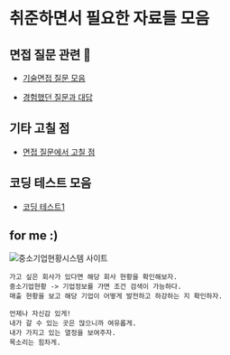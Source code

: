 # 취준하면서 필요한 자료들 모음

## 면접 질문 관련 :speech_balloon:

- [기술면접 질문 모음](https://github.com/gouthiki90/for-get-a-job/blob/master/%EB%A9%B4%EC%A0%91%20%EC%A7%88%EB%AC%B8/%EA%B8%B0%EC%88%A0%20%EB%A9%B4%EC%A0%91%20%EC%98%88%EC%83%81%20%EC%A7%88%EB%AC%B8%20%EB%AA%A8%EC%9D%8C.md)

- [경험했던 질문과 대답](https://github.com/gouthiki90/for-get-a-job/blob/master/%EB%A9%B4%EC%A0%91%20%EC%A7%88%EB%AC%B8/%EA%B2%BD%ED%97%98%ED%96%88%EB%8D%98%20%EB%A9%B4%EC%A0%91%20%EC%A7%88%EB%AC%B8%EA%B3%BC%20%EB%8C%80%EB%8B%B5.md)

## 기타 고칠 점
- [면접 질문에서 고칠 점](https://github.com/gouthiki90/for-get-a-job/blob/master/%EA%B8%B0%ED%83%80/%EB%A9%B4%EC%A0%91%EC%97%90%EC%84%9C%20%EA%B3%A0%EC%B9%A0%20%EA%B2%83%EB%93%A4.md)

## 코딩 테스트 모음
- [코딩 테스트1](https://github.com/gouthiki90/for-get-a-job/blob/master/%EC%BD%94%EB%94%A9%20%ED%85%8C%EC%8A%A4%ED%8A%B8/Gmail%20-%20%EC%8B%A0%EC%9E%85%20%EC%9B%B9%20%EA%B0%9C%EB%B0%9C%EC%9E%90%20%EC%B1%84%EC%9A%A9%20%5B%EC%BD%94%EB%94%A9%ED%85%8C%EC%8A%A4%ED%8A%B8%20%EB%8B%A8%EA%B3%84%20Steps%20of%20Coding%20Test%5D.pdf)

## for me :)

![중소기업현황시스템 사이트](https://sminfo.mss.go.kr/cm/sv/CSV001R0.do)
```
가고 싶은 회사가 있다면 해당 회사 현황을 확인해보자.
중소기업현황 -> 기업정보를 가면 조건 검색이 가능하다.
매출 현황을 보고 해당 기업이 어떻게 발전하고 하강하는 지 확인하자.
```

```
언제나 자신감 있게!
내가 갈 수 있는 곳은 많으니까 여유롭게.
내가 가지고 있는 열정을 보여주자.
목소리는 힘차게.
```

